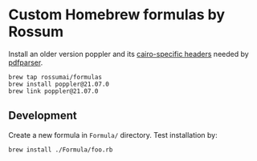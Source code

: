 # Custom Homebrew formulas by Rossum

Install an older version poppler and its [cairo-specific headers](https://gitlab.freedesktop.org/poppler/poppler/merge_requests/252/diffs)
needed by [pdfparser](https://github.com/rossumai/pdfparser).

```
brew tap rossumai/formulas
brew install poppler@21.07.0
brew link poppler@21.07.0
```

## Development

Create a new formula in `Formula/` directory.
Test installation by:

```
brew install ./Formula/foo.rb
```
